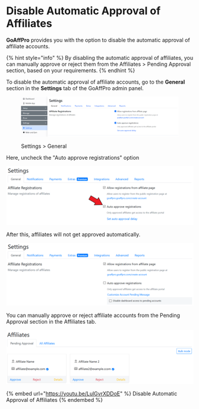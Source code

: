 # Disable Automatic Approval of Affiliates

**GoAffPro** provides you with the option to disable the automatic approval of affiliate accounts.

{% hint style="info" %}
By disabling the automatic approval of affiliates, you can manually approve or reject them from the Affiliates > Pending Approval section, based on your requirements.
{% endhint %}

To disable the automatic approval of affiliate accounts, go to the **General** section in the **Settings** tab of the GoAffPro admin panel.

<figure><img src="../../../.gitbook/assets/image (97).png" alt=""><figcaption><p>Settings > General</p></figcaption></figure>

Here, uncheck the "Auto approve registrations" option

![Uncheck the "Auto approve registrations" option](<../../../.gitbook/assets/Screenshot 2021-02-16 171751.png>)

After this, affiliates will not get approved automatically.

![Not approved automatically](<../../../.gitbook/assets/image (378).png>)

You can manually approve or reject affiliate accounts from the Pending Approval section in the Affiliates tab.

![](<../../../.gitbook/assets/image (1042).png>)

{% embed url="https://youtu.be/LulGvrXDDoE" %}
Disable Automatic Approval of Affiliates
{% endembed %}
